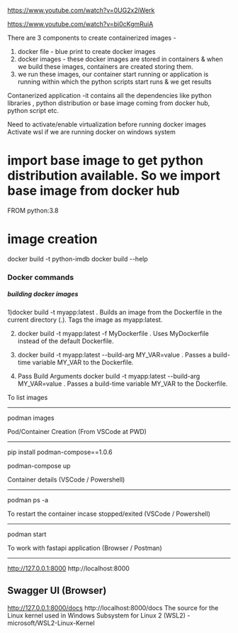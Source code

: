 


https://www.youtube.com/watch?v=0UG2x2iWerk

https://www.youtube.com/watch?v=bi0cKgmRuiA 

There are 3 components to create containerized images - 

1) docker file - blue print to create docker images
2) docker images - these docker images are stored in containers & when we build these images, containers are created storing them.
3)  we run these images, our container start running or application is running within which the python scripts start runs & we get results

   Contanerized application -it contains all the dependencies like python libraries , python distribution or base image coming from docker hub, python script etc.

Need to activate/enable virtualization before running docker images
Activate wsl if we are running docker on windows system

   # import base image to get python distribution available. So we import base image from docker hub
   FROM python:3.8

   #



   # image creation
   docker build -t python-imdb
   docker  build --help

### Docker commands 
##### building docker images
 1)docker build -t myapp:latest .
   Builds an image from the Dockerfile in the current directory (.).
   Tags the image as myapp:latest.

2) docker build -t myapp:latest -f MyDockerfile .
   Uses MyDockerfile instead of the default Dockerfile.
3) docker build -t myapp:latest --build-arg MY_VAR=value .
   Passes a build-time variable MY_VAR to the Dockerfile.

4) Pass Build Arguments
   docker build -t myapp:latest --build-arg MY_VAR=value .
   Passes a build-time variable MY_VAR to the Dockerfile.


To list images

--------------

podman images
 
Pod/Container Creation (From VSCode at PWD)

----------------------

pip install podman-compose==1.0.6

podman-compose up
 
Container details (VSCode / Powershell)

-----------------

podman ps -a
 
To restart the container incase stopped/exited (VSCode / Powershell)

------------------------

podman start <container id>
 
 
To work with fastapi application (Browser / Postman)

--------------------------------

http://127.0.0.1:8000
http://localhost:8000
 
Swagger UI (Browser)
-------------
http://127.0.0.1:8000/docs
http://localhost:8000/docs
The source for the Linux kernel used in Windows Subsystem for Linux 2 (WSL2) - microsoft/WSL2-Linux-Kernel
 


  


